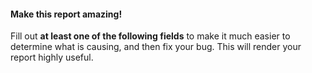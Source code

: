 #### Make this report amazing!

Fill out __at least one of the following fields__ to make it much easier to determine what is causing, and then fix your bug. This will render your report highly useful.